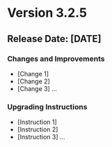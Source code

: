 # Version 3.2.5

## Release Date: [DATE]

### Changes and Improvements

- [Change 1]
- [Change 2]
- [Change 3]
...

### Upgrading Instructions

- [Instruction 1]
- [Instruction 2]
- [Instruction 3]
...
